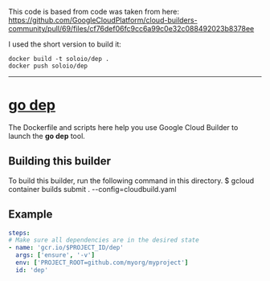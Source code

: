 This code is based from code was taken from here:
https://github.com/GoogleCloudPlatform/cloud-builders-community/pull/69/files/cf76def06fc9cc6a99c0e32c088492023b8378ee

I used the short version to build it:
```
docker build -t soloio/dep .
docker push soloio/dep
```

-----------------

# [go dep](https://github.com/golang/dep)
The Dockerfile and scripts here help you use Google Cloud Builder to launch the **go dep** tool.
## Building this builder
To build this builder, run the following command in this directory.
    $ gcloud container builds submit . --config=cloudbuild.yaml
## Example
```yaml
steps:
# Make sure all dependencies are in the desired state
- name: 'gcr.io/$PROJECT_ID/dep'
  args: ['ensure', '-v']
  env: ['PROJECT_ROOT=github.com/myorg/myproject']
  id: 'dep'
```
